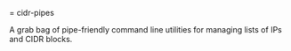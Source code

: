 
= cidr-pipes

A grab bag of pipe-friendly command line utilities for managing lists of IPs and CIDR blocks.


